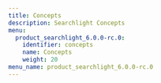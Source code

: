 ```yaml
---
title: Concepts
description: Searchlight Concepts
menu:
  product_searchlight_6.0.0-rc.0:
    identifier: concepts
    name: Concepts
    weight: 20
menu_name: product_searchlight_6.0.0-rc.0
---
```

